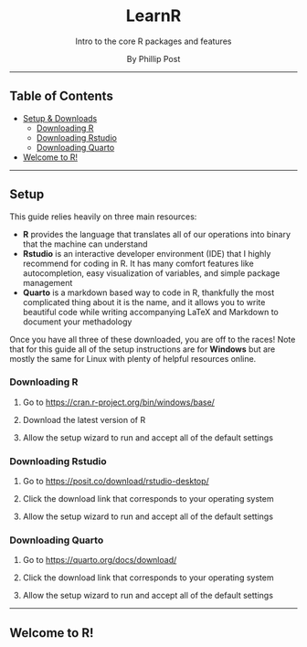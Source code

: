 <h1 align="center"> LearnR </h1>

<p align="center"> Intro to the core R packages and features </p>
<p align="center"> By Phillip Post </p>

---

## Table of Contents

* [Setup & Downloads](#setup)
  * [Downloading R](#downloading-r)
  * [Downloading Rstudio](#downloading-rstudio)
  * [Downloading Quarto](#downloading-quarto)
* [Welcome to R!](#welcome-to-r)

---

## Setup

This guide relies heavily on three main resources:
* **R** provides the language that translates all of our operations into binary that the machine can understand
* **Rstudio** is an interactive developer environment (IDE) that I highly recommend for coding in R. It has many comfort features like autocompletion, easy visualization of variables, and simple package management
* **Quarto** is a markdown based way to code in R, thankfully the most complicated thing about it is the name, and it allows you to write beautiful code while writing accompanying LaTeX and Markdown to document your methadology

Once you have all three of these downloaded, you are off to the races! Note that for this guide all of the setup instructions are for **Windows** but are mostly the same for Linux with plenty of helpful resources online.

### Downloading R

1. Go to https://cran.r-project.org/bin/windows/base/

2. Download the latest version of R

3. Allow the setup wizard to run and accept all of the default settings

### Downloading Rstudio

1. Go to https://posit.co/download/rstudio-desktop/

2. Click the download link that corresponds to your operating system

3. Allow the setup wizard to run and accept all of the default settings

### Downloading Quarto

1. Go to https://quarto.org/docs/download/

2. Click the download link that corresponds to your operating system

3. Allow the setup wizard to run and accept all of the default settings

---

## Welcome to R!
